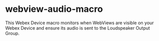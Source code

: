 # webview-audio-macro
This Webex Device macro monitors when WebViews are visible on your Webex Device and ensure its audio is sent to the Loudspeaker Output Group.
